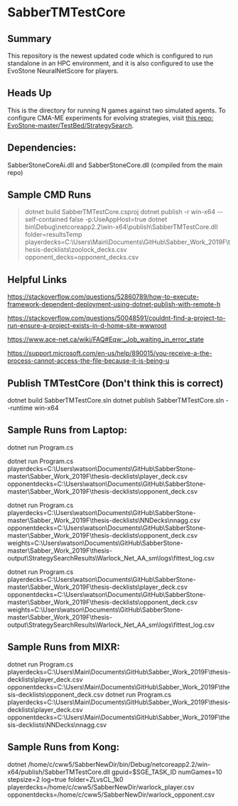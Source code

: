 # SabberTMTestCore

## Summary
This repository is the newest updated code which is configured to run standalone in an HPC environment, and it is also configured to use the EvoStone NeuralNetScore for players. 

## Heads Up
This is the directory for running N games against two simulated agents. To configure CMA-ME experiments for evolving strategies, visit [this repo: EvoStone-master/TestBed/StrategySearch](https://github.com/cww5/Sabber_Work_2019F/tree/master/EvoStone-master/TestBed/StrategySearch). 

## Dependencies:

SabberStoneCoreAi.dll and SabberStoneCore.dll (compiled from the main repo)

## Sample CMD Runs

>dotnet build SabberTMTestCore.csproj
>dotnet publish -r win-x64 --self-contained false -p:UseAppHost=true
>dotnet bin\Debug\netcoreapp2.2\win-x64\publish\SabberTMTestCore.dll folder=resultsTemp playerdecks=C:\Users\Main\Documents\GitHub\Sabber_Work_2019F\thesis-decklists\zoolock_decks.csv opponent_decks=opponent_decks.csv

## Helpful Links
https://stackoverflow.com/questions/52860789/how-to-execute-framework-dependent-deployment-using-dotnet-publish-with-remote-h

https://stackoverflow.com/questions/50048591/couldnt-find-a-project-to-run-ensure-a-project-exists-in-d-home-site-wwwroot

https://www.ace-net.ca/wiki/FAQ#Eqw:_Job_waiting_in_error_state

https://support.microsoft.com/en-us/help/890015/you-receive-a-the-process-cannot-access-the-file-because-it-is-being-u

## Publish TMTestCore (Don't think this is correct)

dotnet build SabberTMTestCore.sln 
dotnet publish SabberTMTestCore.sln --runtime win-x64


## Sample Runs from Laptop:

dotnet run Program.cs

dotnet run Program.cs playerdecks=C:\Users\watson\Documents\GitHub\SabberStone-master\Sabber_Work_2019F\thesis-decklists\player_deck.csv opponentdecks=C:\Users\watson\Documents\GitHub\SabberStone-master\Sabber_Work_2019F\thesis-decklists\opponent_deck.csv

dotnet run Program.cs playerdecks=C:\Users\watson\Documents\GitHub\SabberStone-master\Sabber_Work_2019F\thesis-decklists\NNDecks\nnagg.csv opponentdecks=C:\Users\watson\Documents\GitHub\SabberStone-master\Sabber_Work_2019F\thesis-decklists\opponent_deck.csv weights=C:\Users\watson\Documents\GitHub\SabberStone-master\Sabber_Work_2019F\thesis-output\StrategySearchResults\Warlock_Net_AA_sm\logs\fittest_log.csv

dotnet run Program.cs playerdecks=C:\Users\watson\Documents\GitHub\SabberStone-master\Sabber_Work_2019F\thesis-decklists\player_deck.csv opponentdecks=C:\Users\watson\Documents\GitHub\SabberStone-master\Sabber_Work_2019F\thesis-decklists\opponent_deck.csv weights=C:\Users\watson\Documents\GitHub\SabberStone-master\Sabber_Work_2019F\thesis-output\StrategySearchResults\Warlock_Net_AA_sm\logs\fittest_log.csv


## Sample Runs from MIXR:

dotnet run Program.cs playerdecks=C:\Users\Main\Documents\GitHub\Sabber_Work_2019F\thesis-decklists\player_deck.csv opponentdecks=C:\Users\Main\Documents\GitHub\Sabber_Work_2019F\thesis-decklists\opponent_deck.csv
dotnet run Program.cs playerdecks=C:\Users\Main\Documents\GitHub\Sabber_Work_2019F\thesis-decklists\player_deck.csv opponentdecks=C:\Users\Main\Documents\GitHub\Sabber_Work_2019F\thesis-decklists\NNDecks\nnagg.csv

## Sample Runs from Kong:

dotnet /home/c/cww5/SabberNewDir/bin/Debug/netcoreapp2.2/win-x64/publish/SabberTMTestCore.dll gpuid=$SGE_TASK_ID numGames=10 stepsize=2 log=true folder=ZLvsCL_1k0 playerdecks=/home/c/cww5/SabberNewDir/warlock_player.csv opponentdecks=/home/c/cww5/SabberNewDir/warlock_opponent.csv
